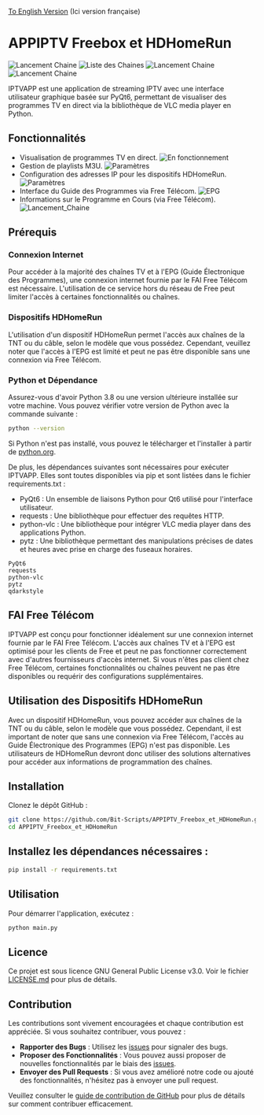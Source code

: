 [To English Version](./README-en.md)
(Ici version française)

# APPIPTV Freebox et HDHomeRun  
  
![Lancement Chaine](./assets/image/splash_screen_au_lancement.png)
![Liste des Chaines](./assets/image/Chaines.png)
![Lancement Chaine](./assets/image/Lancement_Chaine.png)
![Lancement Chaine](./assets/image/image_et_Chaines.png)
  
IPTVAPP est une application de streaming IPTV avec une interface utilisateur graphique basée sur PyQt6, permettant de visualiser des programmes TV en direct via la bibliothèque de VLC media player en Python.  
  
## Fonctionnalités  
  
- Visualisation de programmes TV en direct.
![En fonctionnement](./assets/image/En_fonctionnement.png)  
- Gestion de playlists M3U.
![Paramètres](./assets/image/Paramètres.png) 
- Configuration des adresses IP pour les dispositifs HDHomeRun.
![Paramètres](./assets/image/Paramètres.png) 
- Interface du Guide des Programmes via Free Télécom.
![EPG](./assets/image/EPG.png) 
- Informations sur le Programme en Cours (via Free Télécom).
![Lancement_Chaine](./assets/image/Lancement_Chaine.png)  
  
## Prérequis  
  
### Connexion Internet
  
Pour accéder à la majorité des chaînes TV et à l'EPG (Guide Électronique des Programmes), une connexion internet fournie par le FAI Free Télécom est nécessaire. L'utilisation de ce service hors du réseau de Free peut limiter l'accès à certaines fonctionnalités ou chaînes.
  
### Dispositifs HDHomeRun
  
L'utilisation d'un dispositif HDHomeRun permet l'accès aux chaînes de la TNT ou du câble, selon le modèle que vous possédez. Cependant, veuillez noter que l'accès à l'EPG est limité et peut ne pas être disponible sans une connexion via Free Télécom.  
  
### Python et Dépendance
  
Assurez-vous d'avoir Python 3.8 ou une version ultérieure installée sur votre machine. Vous pouvez vérifier votre version de Python avec la commande suivante :  
  
```bash
python --version
```
  
Si Python n'est pas installé, vous pouvez le télécharger et l'installer à partir de [python.org](https://www.python.org/downloads/).
  
De plus, les dépendances suivantes sont nécessaires pour exécuter IPTVAPP. Elles sont toutes disponibles via pip et sont listées dans le fichier requirements.txt :   
  
- PyQt6 : Un ensemble de liaisons Python pour Qt6 utilisé pour l'interface utilisateur.
- requests : Une bibliothèque pour effectuer des requêtes HTTP.
- python-vlc : Une bibliothèque pour intégrer VLC media player dans des applications Python.
- pytz : Une bibliothèque permettant des manipulations précises de dates et heures avec prise en charge des fuseaux horaires.
  
```plaintext
PyQt6
requests
python-vlc
pytz
qdarkstyle
```
  
## FAI Free Télécom
  
IPTVAPP est conçu pour fonctionner idéalement sur une connexion internet fournie par le FAI Free Télécom. L'accès aux chaînes TV et à l'EPG est optimisé pour les clients de Free et peut ne pas fonctionner correctement avec d'autres fournisseurs d'accès internet. Si vous n'êtes pas client chez Free Télécom, certaines fonctionnalités ou chaînes peuvent ne pas être disponibles ou requérir des configurations supplémentaires.  
  
## Utilisation des Dispositifs HDHomeRun
  
Avec un dispositif HDHomeRun, vous pouvez accéder aux chaînes de la TNT ou du câble, selon le modèle que vous possédez. Cependant, il est important de noter que sans une connexion via Free Télécom, l'accès au Guide Électronique des Programmes (EPG) n'est pas disponible. Les utilisateurs de HDHomeRun devront donc utiliser des solutions alternatives pour accéder aux informations de programmation des chaînes.  
  
## Installation
  
Clonez le dépôt GitHub :  
  
```bash
git clone https://github.com/Bit-Scripts/APPIPTV_Freebox_et_HDHomeRun.git
cd APPIPTV_Freebox_et_HDHomeRun
```
  
## Installez les dépendances nécessaires :
  
```bash
pip install -r requirements.txt
```
  
## Utilisation
  
Pour démarrer l'application, exécutez :  
  
```bash
python main.py
```
  
## Licence
  
Ce projet est sous licence GNU General Public License v3.0. Voir le fichier [LICENSE.md](./LICENSE.md) pour plus de détails.  
  
## Contribution
  
Les contributions sont vivement encouragées et chaque contribution est appréciée. Si vous souhaitez contribuer, vous pouvez :  
  
- **Rapporter des Bugs** : Utilisez les [issues](https://github.com/Bit-Scripts/APPIPTV_Freebox_et_HDHomeRun/issues) pour signaler des bugs.  
- **Proposer des Fonctionnalités** : Vous pouvez aussi proposer de nouvelles fonctionnalités par le biais des [issues](https://github.com/Bit-Scripts/APPIPTV_Freebox_et_HDHomeRun/issues).  
- **Envoyer des Pull Requests** : Si vous avez amélioré notre code ou ajouté des fonctionnalités, n'hésitez pas à envoyer une pull request.   
  
Veuillez consulter le [guide de contribution de GitHub](https://docs.github.com/fr/communities/setting-up-your-project-for-healthy-contributions/setting-guidelines-for-repository-contributors) pour plus de détails sur comment contribuer efficacement.  